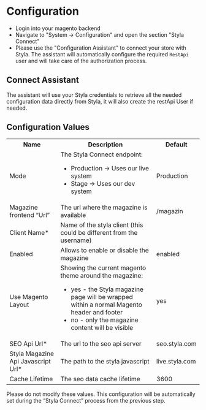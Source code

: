 # Configuration
* Login into your magento backend
* Navigate to "System -> Configuration" and open the section "Styla Connect"
* Please use the "Configuration Assistant" to connect your store with Styla. The assistant will automatically configure the required `RestApi` user and will take care of the authorization process.

## Connect Assistant

The assistant will use your Styla credentials to retrieve all the needed configuration data directly from Styla, it will also create the restApi User if needed.

## Configuration Values

<table>
<tr>
<th>Name</th>
<th>Description</th>
<th>Default</th>
</tr>

<tr>
<td>Mode</td>
<td>The Styla Connect endpoint:

<ul>
<li>Production -&gt; Uses our live system

</li>
<li>Stage -&gt; Uses our dev system

</li>
</ul>

</td>
<td>Production</td>
</tr>

<tr>
<td>Magazine frontend “Url”</td>
<td>The url where the magazine is available</td>
<td>/magazin</td>
</tr>

<tr>
<td>Client Name*</td>
<td>Name of the styla client (this could be different from the username)</td>
<td></td>
</tr>

<tr>
<td>Enabled</td>
<td>Allows to enable or disable the magazine</td>
<td>enabled</td>
</tr>

<tr>
<td>Use Magento Layout</td>
<td>Showing the current magento theme around the magazine:

<ul>
<li>yes - the Styla magazine page will be wrapped within a normal Magento header and
footer

</li>
<li>no - only the magazine content will be visible

</li>
</ul>

</td>
<td>yes</td>
</tr>

<tr>
<td>SEO Api Url*</td>
<td>The url to the seo api server</td>
<td>seo.styla.com</td>
</tr>

<tr>
<td>Styla Magazine Api Javascript Url*</td>
<td>The path to the styla javascript</td>
<td>live.styla.com</td>
</tr>

<tr>
<td>Cache Lifetime</td>
<td>The seo data cache lifetime</td>
<td>3600</td>
</tr>
</table>

Please do not modify these values. This configuration will be automatically set during the “Styla Connect” process from the previous step.
